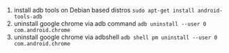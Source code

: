 1. install adb tools on Debian based distros
` sudo apt-get install android-tools-adb `
2. uninstall google chrome via adb command
` adb uninstall --user 0 com.android.chrome `
3. uninstall google chrome via adbshell 
`
adb shell
pm uninstall --user 0 com.android.chrome `
